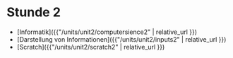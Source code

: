 # Stunde 2

* [Informatik]({{"/units/unit2/computersience2" | relative_url }})
* [Darstellung von Informationen]({{"/units/unit2/inputs2" | relative_url }})
* [Scratch]({{"/units/unit2/scratch2" | relative_url }})

